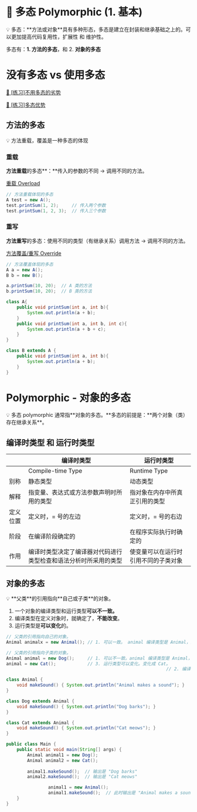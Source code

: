 # 📌 多态 Polymorphic (1. 基本)

<aside>
💡 多态：**方法或对象**具有多种形态，多态是建立在封装和继承基础之上的。可以更加提高代码复用性，扩展性 和 维护性。

</aside>

多态有：**1. 方法的多态**，和 2. **对象的多态**

# 没有多态 vs 使用多态

[📃 [练习]不用多态的劣势](https://www.notion.so/c6023f2062e64e23aa24a2ac9379ecad?pvs=21)

[📃 [练习]多态优势](https://www.notion.so/025aa1314a974143b8b0a1ae078f2ef5?pvs=21)

## 方法的多态

<aside>
💡 方法重载，覆盖是一种多态的体现

</aside>

### 重载

**方法重载**的多态**：**传入的参数的不同 → 调用不同的方法。

[重载 Overload](https://www.notion.so/Overload-632a89dd66244e288cb451874763a0ed?pvs=21)

```java
// 方法重载体现的多态
A test = new A();
test.printSum(1, 2);     // 传入两个参数
test.printSum(1, 2, 3);  // 传入三个参数
```

### 重写

**方法重写**的多态：使用不同的类型（有继承关系）调用方法 → 调用不同的方法。

[方法覆盖/重写 Override](https://www.notion.so/Override-3500a87c20c240ef932255a9f4918241?pvs=21)

```java
// 方法覆盖体现的多态
A a = new A();
B b = new B();

a.printSum(10, 20);  // A 类的方法
b.printSum(10, 20);  // B 类的方法
```

```java
class A{
	public void printSum(int a, int b){
		System.out.println(a + b);
	}
	public void printSum(int a, int b, int c){
		System.out.println(a + b + c);
	}
}
```

```java
class B extends A {
	public void printSum(int a, int b){
		System.out.println(a + b);
	}
}
```

# Polymorphic - 对象的多态

<aside>
💡 多态 polymorphic 通常指**对象的多态。**多态的前提是：**两个对象（类）存在继承关系**。

</aside>

## 编译时类型 和 运行时类型

|  | 编译时类型 | 运行时类型 |
| --- | --- | --- |
|  | Compile-time Type | Runtime Type |
| 别称 | 静态类型 | 动态类型 |
| 解释 | 指变量、表达式或方法参数声明时所用的类型 | 指对象在内存中所真正引用的类型 |
| 定义位置 | 定义时，= 号的左边 | 定义时，= 号的右边 |
| 阶段 | 在编译阶段确定的 | 在程序实际执行时确定的 |
| 作用 | 编译时类型决定了编译器对代码进行类型检查和语法分析时所采用的类型 | 使变量可以在运行时引用不同的子类对象 |

## 对象的多态

<aside>
💡 **父类**的引用指向**自己或子类**的对象。

1. 一个对象的编译类型和运行类型**可以不一致。**
2. 编译类型在定义对象时，就确定了，**不能改变**。
3. 运行类型是**可以变化**的。
</aside>

```java
// 父类的引用指向自己的对象。
Animal animalx = new Animal(); // 1. 可以一致。 animal 编译类型是 Animal，运行类型 Animal。

// 父类的引用指向子类的对象。
Animal animal = new Dog();     // 1. 可以不一致。animal 编译类型是 Animal，运行类型 Dog。
animal = new Cat();            // 3. 运行类型可以变化。变化成 Cat。
															 // 2. 编译类型不可以改变
```

```java
class Animal {
    void makeSound() { System.out.println("Animal makes a sound"); }
}

class Dog extends Animal {
    void makeSound() { System.out.println("Dog barks"); }
}

class Cat extends Animal {
    void makeSound() { System.out.println("Cat meows"); }
}

public class Main {
    public static void main(String[] args) {
        Animal animal1 = new Dog();
        Animal animal2 = new Cat();
        
        animal1.makeSound();  // 输出是 "Dog barks"
        animal2.makeSound();  // 输出是 "Cat meows"

				animal1 = new Animal();  
				animal1.makeSound();  // 此时输出是 "Animal makes a sound"
    }
}
```